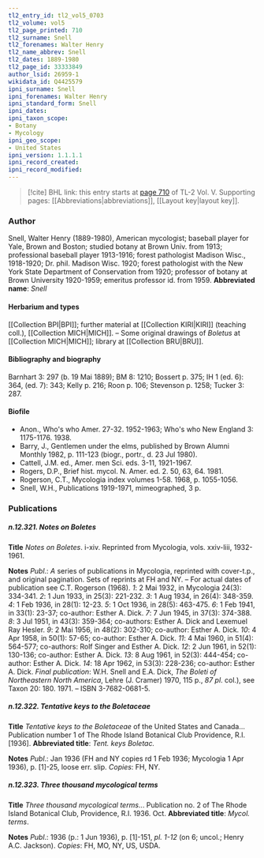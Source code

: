 ```yaml
---
tl2_entry_id: tl2_vol5_0703
tl2_volume: vol5
tl2_page_printed: 710
tl2_surname: Snell
tl2_forenames: Walter Henry
tl2_name_abbrev: Snell
tl2_dates: 1889-1980
tl2_page_id: 33333849
author_lsid: 26959-1
wikidata_id: Q4425579
ipni_surname: Snell
ipni_forenames: Walter Henry
ipni_standard_form: Snell
ipni_dates: 
ipni_taxon_scope: 
- Botany
- Mycology
ipni_geo_scope: 
- United States
ipni_version: 1.1.1.1
ipni_record_created: 
ipni_record_modified:
---
```



> [!cite] BHL link: this entry starts at [page 710](https://www.biodiversitylibrary.org/page/33333849) of TL-2 Vol. V.
> Supporting pages: [[Abbreviations|abbreviations]], [[Layout key|layout key]].

### Author

Snell, Walter Henry (1889-1980), American mycologist; baseball player for Yale, Brown and Boston; studied botany at Brown Univ. from 1913; professional baseball player 1913-1916; forest pathologist Madison Wisc., 1918-1920; Dr. phil. Madison Wisc. 1920; forest pathologist with the New York State Department of Conservation from 1920; professor of botany at Brown University 1920-1959; emeritus professor id. from 1959. 
**Abbreviated name**: *Snell*

#### Herbarium and types

[[Collection BPI|BPI]]; further material at [[Collection KIRI|KIRI]] (teaching coll.), [[Collection MICH|MICH]]. – Some original drawings of *Boletus* at [[Collection MICH|MICH]]; library at [[Collection BRU|BRU]].

#### Bibliography and biography

Barnhart 3: 297 (b. 19 Mai 1889); BM 8: 1210; Bossert p. 375; IH 1 (ed. 6): 364, (ed. 7): 343; Kelly p. 216; Roon p. 106; Stevenson p. 1258; Tucker 3: 287.

#### Biofile

- Anon., Who's who Amer. 27-32. 1952-1963; Who's who New England 3: 1175-1176. 1938.
- Barry, J., Gentlemen under the elms, published by Brown Alumni Monthly 1982, p. 111-123 (biogr., portr., d. 23 Jul 1980).
- Cattell, J.M. ed., Amer. men Sci. eds. 3-11, 1921-1967.
- Rogers, D.P., Brief hist. mycol. N. Amer. ed. 2. 50, 63, 64. 1981.
- Rogerson, C.T., Mycologia index volumes 1-58. 1968, p. 1055-1056.
- Snell, W.H., Publications 1919-1971, mimeographed, 3 p.

### Publications

##### n.12.321. Notes on Boletes

**Title**
*Notes on Boletes*. i-xiv. Reprinted from Mycologia, vols. xxiv-liii, 1932-1961.

**Notes**
*Publ*.: *A* series of publications in Mycologia, reprinted with cover-t.p., and original pagination. Sets of reprints at FH and NY. – For actual dates of publication see C.T. Rogerson (1968).
*1*: 2 Mai 1932, in Mycologia 24(3): 334-341.
*2*: 1 Jun 1933, in 25(3): 221-232.
*3*: 1 Aug 1934, in 26(4): 348-359.
*4*: 1 Feb 1936, in 28(1): 12-23.
*5*: 1 Oct 1936, in 28(5): 463-475.
*6*: 1 Feb 1941, in 33(1): 23-37; co-author: Esther A. Dick.
*7*: 7 Jun 1945, in 37(3): 374-388.
*8*: 3 Jul 1951, in 43(3): 359-364; co-authors: Esther A. Dick and Lexemuel Ray Hesler.
*9*: 2 Mai 1956, in 48(2): 302-310; co-author: Esther A. Dick.
*10*: 4 Apr 1958, in 50(1): 57-65; co-author: Esther A. Dick.
*11*: 4 Mai 1960, in 51(4): 564-577; co-authors: Rolf Singer and Esther A. Dick.
*12*: 2 Jun 1961, in 52(1): 130-136; co-author: Esther A. Dick.
*13*: 8 Aug 1961, in 52(3): 444-454; co-author: Esther A. Dick.
*14*: 18 Apr 1962, in 53(3): 228-236; co-author: Esther A. Dick.
*Final publication*: W.H. Snell and E.A. Dick, *The Boleti of Northeastern North America*, Lehre (J. Cramer) 1970, 115 p., *87 pl*. col.), see Taxon 20: 180. 1971. – ISBN 3-7682-0681-5.

##### n.12.322. Tentative keys to the Boletaceae

**Title**
*Tentative keys to the Boletaceae* of the United States and Canada... Publication number 1 of The Rhode Island Botanical Club Providence, R.I. \[1936\].
**Abbreviated title**: *Tent. keys Boletac.*

**Notes**
*Publ*.: Jan 1936 (FH and NY copies rd 1 Feb 1936; Mycologia 1 Apr 1936), p. \[1\]-25, loose err. slip. *Copies*: FH, NY.

##### n.12.323. Three thousand mycological terms

**Title**
*Three thousand mycological terms*... Publication no. 2 of The Rhode Island Botanical Club, Providence, R.I. 1936. Oct.
**Abbreviated title**: *Mycol. terms*.

**Notes**
*Publ*.: 1936 (p.: 1 Jun 1936), p. \[1\]-151, *pl. 1-12* (on 6; uncol.; Henry A.C. Jackson).
*Copies*: FH, MO, NY, US, USDA.

